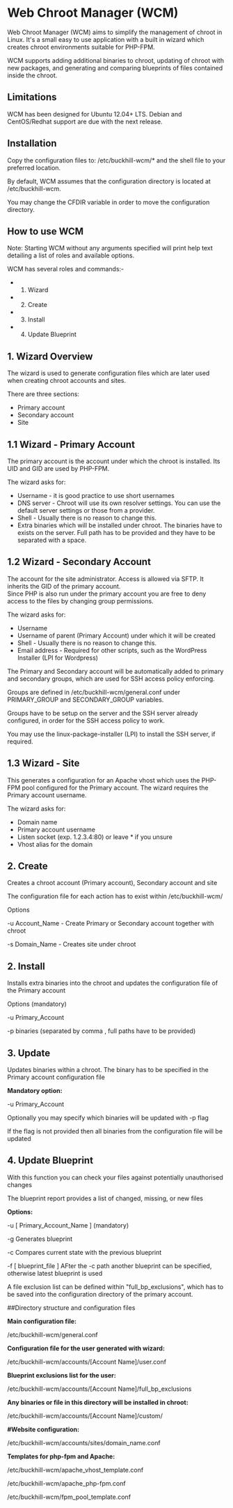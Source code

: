 Web Chroot Manager (WCM) 
==================

Web Chroot Manager (WCM) aims to simplify the management of chroot in Linux.  It's a small easy to use application with a built in wizard which creates chroot environments suitable for PHP-FPM.

WCM supports adding additional binaries to chroot, updating of chroot with new packages, and generating and comparing blueprints of files contained inside the chroot.

## Limitations

WCM has been designed for Ubuntu 12.04+ LTS.  Debian and CentOS/Redhat support are due with the next release.

## Installation

Copy the configuration files to: /etc/buckhill-wcm/* and the shell file to your preferred location.

By default, WCM assumes that the configuration directory is located at /etc/buckhill-wcm.

You may change the CFDIR variable in order to move the configuration directory.

## How to use WCM

Note: Starting WCM without any arguments specified will print help text detailing a list of roles and available options.

WCM has several roles and commands:-

- 1. Wizard
- 2. Create
- 3. Install
- 4. Update Blueprint

## 1. Wizard Overview

The wizard is used to generate configuration files which are later used when creating chroot accounts and sites.

There are three sections:

- Primary account
- Secondary account
- Site

## 1.1 Wizard - Primary Account

The primary account is the account under which the chroot is installed. Its UID and GID are used by PHP-FPM.

The wizard asks for:

- Username - it is good practice to use short usernames
- DNS server - Chroot will use its own resolver settings. You can use the default server settings or those from a provider.
- Shell - Usually there is no reason to change this.
- Extra binaries which will be installed under chroot. The binaries have to exists on the server.  Full path has to be provided and they have to be separated with a space.

## 1.2 Wizard - Secondary Account

The account for the site administrator. Access is allowed via SFTP.  It inherits the GID of the primary account.  
Since PHP is also run under the primary account you are free to deny access to the files by changing group permissions.

The wizard asks for:

- Username
- Username of parent (Primary Account) under which it will be created
- Shell - Usually there is no reason to change this.
- Email address - Required for other scripts, such as the WordPress Installer (LPI for Wordpress)

The Primary and Secondary account will be automatically added to primary and secondary groups, which are used 
for SSH access policy enforcing. 

Groups are defined in /etc/buckhill-wcm/general.conf under PRIMARY_GROUP and SECONDARY_GROUP variables.

Groups have to be setup on the server and the SSH server already configured, in order for the SSH access policy to work. 

You may use the linux-package-installer (LPI) to install the SSH server, if required.

## 1.3 Wizard - Site

This generates a configuration for an Apache vhost which uses the PHP-FPM pool configured for the Primary account. 
The wizard requires the Primary account username.

The wizard asks for:

- Domain name
- Primary account username
- Listen socket (exp. 1.2.3.4:80) or leave * if you unsure
- Vhost alias for the domain

## 2. Create

Creates a chroot account (Primary account), Secondary account and site

The configuration file for each action has to exist within /etc/buckhill-wcm/

Options

-u Account_Name - Create Primary or Secondary account together with chroot

-s Domain_Name - Creates site under chroot

## 2. Install

Installs extra binaries into the chroot and updates the configuration file of the Primary account

Options (mandatory)

-u Primary_Account

-p binaries (separated by comma , full paths have to be provided)

## 3. Update

Updates binaries within a chroot.  The binary has to be specified in the Primary account configuration file

**Mandatory option:**

-u Primary_Account

Optionally you may specify which binaries will be updated with -p flag

If the flag is not provided then all binaries from the configuration file will be updated

## 4. Update Blueprint

With this function you can check your files against potentially unauthorised changes

The blueprint report provides a list of changed, missing, or new files

**Options:**

-u [ Primary_Account_Name ] (mandatory)

-g Generates blueprint

-c Compares current state with the previous blueprint

-f [ blueprint_file ] AFter the -c path another blueprint can be specified, otherwise latest blueprint is used

A file exclusion list can be defined within "full_bp_exclusions", which has to be saved into the configuration directory of the primary account.

##Directory structure and configuration files
 
**Main configuration file:**

/etc/buckhill-wcm/general.conf

**Configuration file for the user generated with wizard:**

/etc/buckhill-wcm/accounts/[Account Name]/user.conf

**Blueprint exclusions list for the user:**

/etc/buckhill-wcm/accounts/[Account Name]/full_bp_exclusions

**Any binaries or file in this directory will be installed in chroot:**

/etc/buckhill-wcm/accounts/[Account Name]/custom/

**#Website configuration:**

/etc/buckhill-wcm/accounts/sites/domain_name.conf

**Templates for php-fpm and Apache:**

/etc/buckhill-wcm/apache_vhost_template.conf

/etc/buckhill-wcm/apache_php-fpm.conf

/etc/buckhill-wcm/fpm_pool_template.conf
